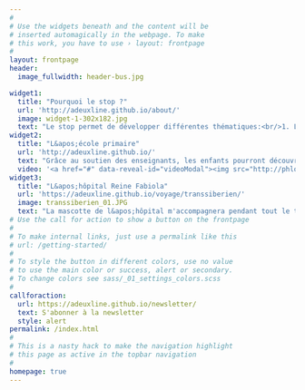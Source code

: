 ```yaml
---
#
# Use the widgets beneath and the content will be
# inserted automagically in the webpage. To make
# this work, you have to use › layout: frontpage
#
layout: frontpage
header:
  image_fullwidth: header-bus.jpg

widget1:
  title: "Pourquoi le stop ?"
  url: 'http://adeuxline.github.io/about/'
  image: widget-1-302x182.jpg
  text: "Le stop permet de développer différentes thématiques:<br/>1. Le côté économique<br/>2. Le côté social<br/>3. Le côté écologique<br/>4. Le facteur humain"
widget2:
  title: "L&apos;école primaire"
  url: 'http://adeuxline.github.io/'
  text: "Grâce au soutien des enseignants, les enfants pourront découvrir et parcourir le monde avec moi."
  video: '<a href="#" data-reveal-id="videoModal"><img src="http://phlow.github.io/feeling-responsive/images/start-video-feeling-responsive-302x182.jpg" width="302" height="182" alt=""/></a>'
widget3:
  title: "L&apos;hôpital Reine Fabiola"
  url: 'https://adeuxline.github.io/voyage/transsiberien/'
  image: transsiberien_01.JPG
  text: "La mascotte de l&apos;hôpital m'accompagnera pendant tout le trajet et visitera les endroits insolites du monde."
# Use the call for action to show a button on the frontpage
#
# To make internal links, just use a permalink like this
# url: /getting-started/
#
# To style the button in different colors, use no value
# to use the main color or success, alert or secondary.
# To change colors see sass/_01_settings_colors.scss
#
callforaction:
  url: https://adeuxline.github.io/newsletter/
  text: S'abonner à la newsletter
  style: alert
permalink: /index.html
#
# This is a nasty hack to make the navigation highlight
# this page as active in the topbar navigation
#
homepage: true
---
```

